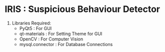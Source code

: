 # IRIS : Suspicious Behaviour Detector

1) Libraries Required:
    - PyQt5 : For GUI
    - qt-materials : For Setting Theme for GUI
    - OpenCV : For Computer Vision
    - mysql.connector : For Database Connections
